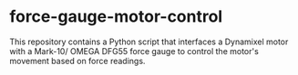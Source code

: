 # force-gauge-motor-control
This repository contains a Python script that interfaces a Dynamixel motor with a Mark-10/ OMEGA DFG55 force gauge to control the motor's movement based on force readings.
